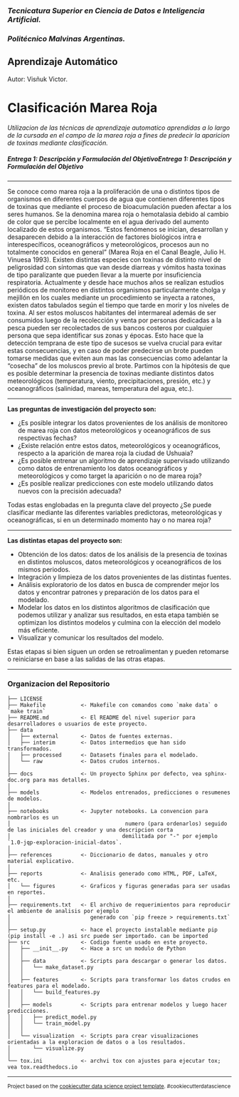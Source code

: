 ### *Tecnicatura Superior en Ciencia de Datos e Inteligencia Artificial.*
### *Politécnico Malvinas Argentinas.*

## Aprendizaje Automático
Autor: Visñuk Victor.
# **Clasificación Marea Roja**
*Utilizacion de las técnicas de aprendizaje automatico aprendidas a lo largo de la cursada en el campo de la marea roja a fines de predecir la aparicion de toxinas mediante clasificación.*

##### Entrega 1: Descripción y Formulación del ObjetivoEntrega 1: Descripción y Formulación del Objetivo

------------

Se conoce como marea roja a la proliferación de una o distintos tipos de organismos en diferentes cuerpos de agua que contienen diferentes tipos de toxinas que mediante el proceso de bioacumulación pueden afectar a los seres humanos. Se la denomina marea roja o hemotalasia debido al cambio de color que se percibe localmente en el agua derivado del aumento localizado de estos organismos.
“Estos fenómenos se inician, desarrollan y desaparecen debido a la interacción de factores biológicos intra e interespecíficos, oceanográficos y meteorológicos, procesos aun no totalmente conocidos en general” (Marea Roja en el Canal Beagle, Julio H. Vinuesa 1993).
Existen distintas especies con toxinas de distinto nivel de peligrosidad con síntomas que van desde diarreas y vómitos hasta toxinas de tipo paralizante que pueden llevar a la muerte por insuficiencia respiratoria.
Actualmente y desde hace muchos años se realizan estudios periódicos de monitoreo en distintos organismos particularmente cholga y mejillón en los cuales mediante un procedimiento se inyecta a ratones, existen datos tabulados según el tiempo que tarde en morir y los niveles de toxina.
Al ser estos moluscos habitantes del intermareal además de ser consumidos luego de la recolección y venta por personas dedicadas a la pesca pueden ser recolectados de sus bancos costeros por cualquier persona que sepa identificar sus zonas y épocas.
Esto hace que la detección temprana de este tipo de sucesos se vuelva crucial para evitar estas consecuencias, y en caso de poder predecirse un brote pueden tomarse medidas que eviten aun mas las consecuencias como adelantar la “cosecha” de los moluscos previo al brote.
Partimos con la hipótesis de que es posible determinar la presencia de toxinas mediante distintos datos meteorológicos (temperatura, viento, precipitaciones, presión, etc.) y oceanográficos (salinidad, mareas, temperatura del agua, etc.).

------------


**Las preguntas de investigación del proyecto son:**

-	¿Es posible integrar los datos provenientes de los análisis de monitoreo de marea roja con datos meteorológicos y oceanográficos de sus respectivas fechas?
-	¿Existe relación entre estos datos, meteorológicos y oceanográficos, respecto a la aparición de marea roja la ciudad de Ushuaia?
-	¿Es posible entrenar un algoritmo de aprendizaje supervisado utilizando como datos de entrenamiento los datos oceanográficos y meteorológicos y como target la aparición o no de marea roja?
-	¿Es posible realizar predicciones con este modelo utilizando datos nuevos con la precisión adecuada?

Todas estas englobadas en la pregunta clave del proyecto ¿Se puede clasificar mediante las diferentes variables predictoras, meteorológicas y oceanográficas, si en un determinado momento hay o no marea roja?

------------
**Las distintas etapas del proyecto son:**
-	Obtención de los datos: datos de los análisis de la presencia de toxinas en distintos moluscos, datos meteorológicos y oceanográficos de los mismos periodos.
-	Integración y limpieza de los datos provenientes de las distintas fuentes.
-	Análisis exploratorio de los datos en busca de comprender mejor los datos y encontrar patrones y preparación de los datos para el modelado.
-	Modelar los datos en los distintos algoritmos de clasificación que podemos utilizar y analizar sus resultados, en esta etapa también se optimizan los distintos modelos y culmina con la elección del modelo más eficiente.
-	Visualizar y comunicar los resultados del modelo.

Estas etapas si bien siguen un orden se retroalimentan y pueden retomarse o reiniciarse en base a las salidas de las otras etapas.

------------

### Organizacion del Repositorio
    
    ├── LICENSE
    ├── Makefile           <- Makefile con comandos como `make data` o `make train`
    ├── README.md          <- El README del nivel superior para desarrolladores o usuarios de este proyecto.
    ├── data
    │   ├── external       <- Datos de fuentes externas.
    │   ├── interim        <- Datos intermedios que han sido transformados.
    │   ├── processed      <- Datasets finales para el modelado.
    │   └── raw            <- Datos crudos internos.
    │
    ├── docs               <- Un proyecto Sphinx por defecto, vea sphinx-doc.org para mas detalles.
    │
    ├── models             <- Modelos entrenados, predicciones o resumenes de modelos.
    │
    ├── notebooks          <- Jupyter notebooks. La convencion para            		nombrarlos es un
    │                                    numero (para ordenarlos) seguido de las iniciales del creador y una descripcion corta 
    │                                   demilitada por "-" por ejemplo `1.0-jqp-exploracion-inicial-datos`.
    │
    ├── references         <- Diccionario de datos, manuales y otro material explicativo.
    │
    ├── reports            <- Analisis generado como HTML, PDF, LaTeX, etc.
    │   └── figures        <- Graficos y figuras generadas para ser usadas en reportes.
    │
    ├── requirements.txt   <- El archivo de requerimientos para reproducir el ambiente de analisis por ejemplo
    │                         generado con `pip freeze > requirements.txt`
    │
    ├── setup.py           <- hace el proyecto instalable mediante pip  (pip install -e .) asi src puede ser importado. can be imported
    ├── src                <- Codigo fuente usado en este proyecto.
    │   ├── __init__.py    <- Hace a src un modulo de Python
    │   │
    │   ├── data           <- Scripts para descargar o generar los datos.
    │   │   └── make_dataset.py
    │   │
    │   ├── features       <- Scripts para transformar los datos crudos en features para el modelado.
    │   │   └── build_features.py
    │   │
    │   ├── models         <- Scripts para entrenar modelos y luego hacer predicciones.
    │   │   ├── predict_model.py
    │   │   └── train_model.py
    │   │
    │   └── visualization  <- Scripts para crear visualizaciones orientadas a la exploracion de datos o a los resultados.
    │       └── visualize.py
    │
    └── tox.ini            <- archvi tox con ajustes para ejecutar tox; vea tox.readthedocs.io


--------

<p><small>Project based on the <a target="_blank" href="https://drivendata.github.io/cookiecutter-data-science/">cookiecutter data science project template</a>. #cookiecutterdatascience</small></p>
